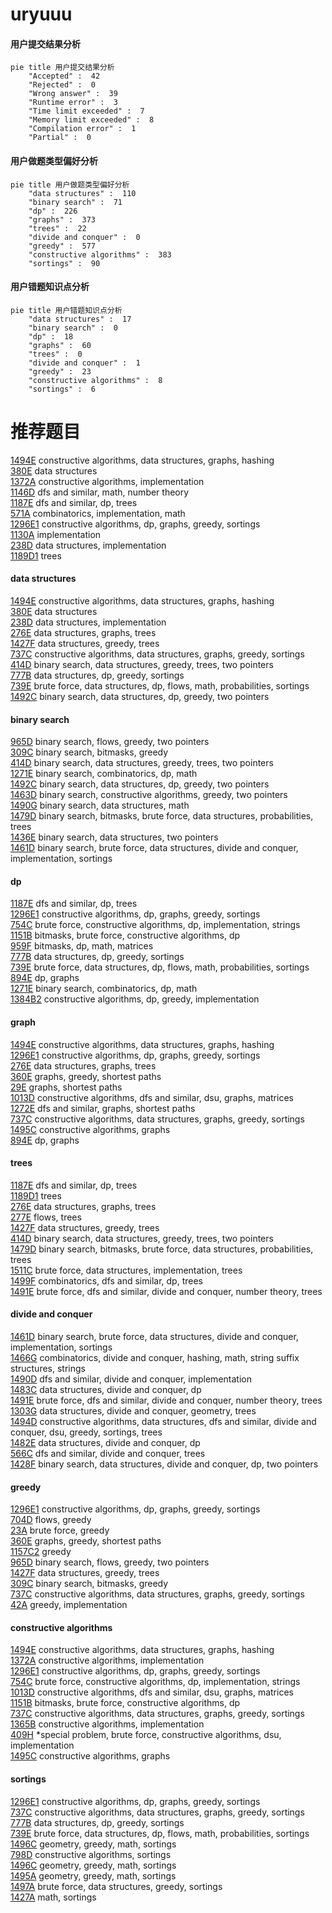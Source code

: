# uryuuu
<!-- tabs:start -->
#### **用户提交结果分析**

```mermaid
pie title 用户提交结果分析
    "Accepted" :  42
    "Rejected" :  0
    "Wrong answer" :  39
    "Runtime error" :  3
    "Time limit exceeded" :  7
    "Memory limit exceeded" :  8
    "Compilation error" :  1
    "Partial" :  0
```
#### **用户做题类型偏好分析**

```mermaid
pie title 用户做题类型偏好分析
    "data structures" :  110
    "binary search" :  71
    "dp" :  226
    "graphs" :  373
    "trees" :  22
    "divide and conquer" :  0
    "greedy" :  577
    "constructive algorithms" :  383
    "sortings" :  90
```
#### **用户错题知识点分析**

```mermaid
pie title 用户错题知识点分析
    "data structures" :  17
    "binary search" :  0
    "dp" :  18
    "graphs" :  60
    "trees" :  0
    "divide and conquer" :  1
    "greedy" :  23
    "constructive algorithms" :  8
    "sortings" :  6
```
<!-- tabs:end -->
# 推荐题目
[1494E](http://codeforces.com/problemset/problem/1494/E)		constructive algorithms,
                        data structures,
                        graphs,
                        hashing		  
[380E](http://codeforces.com/problemset/problem/380/E)		data structures		  
[1372A](http://codeforces.com/problemset/problem/1372/A)		constructive algorithms,
                        implementation		  
[1146D](http://codeforces.com/problemset/problem/1146/D)		dfs and similar,
                        math,
                        number theory		  
[1187E](http://codeforces.com/problemset/problem/1187/E)		dfs and similar,
                        dp,
                        trees		  
[571A](http://codeforces.com/problemset/problem/571/A)		combinatorics,
                        implementation,
                        math		  
[1296E1](http://codeforces.com/problemset/problem/1296/E1)		constructive algorithms,
                        dp,
                        graphs,
                        greedy,
                        sortings		  
[1130A](http://codeforces.com/problemset/problem/1130/A)		implementation		  
[238D](http://codeforces.com/problemset/problem/238/D)		data structures,
                        implementation		  
[1189D1](https://codeforces.com/contest/1189/problem/D1)		trees		  
<!-- tabs:start -->
#### **data structures**
[1494E](http://codeforces.com/problemset/problem/1494/E)		constructive algorithms,
                        data structures,
                        graphs,
                        hashing		  
[380E](http://codeforces.com/problemset/problem/380/E)		data structures		  
[238D](http://codeforces.com/problemset/problem/238/D)		data structures,
                        implementation		  
[276E](http://codeforces.com/problemset/problem/276/E)		data structures,
                        graphs,
                        trees		  
[1427F](http://codeforces.com/problemset/problem/1427/F)		data structures,
                        greedy,
                        trees		  
[737C](https://codeforces.com/contest/737/problem/C)		constructive algorithms,
                        data structures,
                        graphs,
                        greedy,
                        sortings		  
[414D](http://codeforces.com/problemset/problem/414/D)		binary search,
                        data structures,
                        greedy,
                        trees,
                        two pointers		  
[777B](http://codeforces.com/problemset/problem/777/B)		data structures,
                        dp,
                        greedy,
                        sortings		  
[739E](http://codeforces.com/problemset/problem/739/E)		brute force,
                        data structures,
                        dp,
                        flows,
                        math,
                        probabilities,
                        sortings		  
[1492C](http://codeforces.com/problemset/problem/1492/C)		binary search,
                        data structures,
                        dp,
                        greedy,
                        two pointers		  
#### **binary search**
[965D](http://codeforces.com/problemset/problem/965/D)		binary search,
                        flows,
                        greedy,
                        two pointers		  
[309C](http://codeforces.com/problemset/problem/309/C)		binary search,
                        bitmasks,
                        greedy		  
[414D](http://codeforces.com/problemset/problem/414/D)		binary search,
                        data structures,
                        greedy,
                        trees,
                        two pointers		  
[1271E](http://codeforces.com/problemset/problem/1271/E)		binary search,
                        combinatorics,
                        dp,
                        math		  
[1492C](http://codeforces.com/problemset/problem/1492/C)		binary search,
                        data structures,
                        dp,
                        greedy,
                        two pointers		  
[1463D](http://codeforces.com/problemset/problem/1463/D)		binary search,
                        constructive algorithms,
                        greedy,
                        two pointers		  
[1490G](http://codeforces.com/problemset/problem/1490/G)		binary search,
                        data structures,
                        math		  
[1479D](http://codeforces.com/problemset/problem/1479/D)		binary search,
                        bitmasks,
                        brute force,
                        data structures,
                        probabilities,
                        trees		  
[1436E](http://codeforces.com/problemset/problem/1436/E)		binary search,
                        data structures,
                        two pointers		  
[1461D](http://codeforces.com/problemset/problem/1461/D)		binary search,
                        brute force,
                        data structures,
                        divide and conquer,
                        implementation,
                        sortings		  
#### **dp**
[1187E](http://codeforces.com/problemset/problem/1187/E)		dfs and similar,
                        dp,
                        trees		  
[1296E1](http://codeforces.com/problemset/problem/1296/E1)		constructive algorithms,
                        dp,
                        graphs,
                        greedy,
                        sortings		  
[754C](http://codeforces.com/problemset/problem/754/C)		brute force,
                        constructive algorithms,
                        dp,
                        implementation,
                        strings		  
[1151B](http://codeforces.com/problemset/problem/1151/B)		bitmasks,
                        brute force,
                        constructive algorithms,
                        dp		  
[959F](http://codeforces.com/problemset/problem/959/F)		bitmasks,
                        dp,
                        math,
                        matrices		  
[777B](http://codeforces.com/problemset/problem/777/B)		data structures,
                        dp,
                        greedy,
                        sortings		  
[739E](http://codeforces.com/problemset/problem/739/E)		brute force,
                        data structures,
                        dp,
                        flows,
                        math,
                        probabilities,
                        sortings		  
[894E](http://codeforces.com/problemset/problem/894/E)		dp,
                        graphs		  
[1271E](http://codeforces.com/problemset/problem/1271/E)		binary search,
                        combinatorics,
                        dp,
                        math		  
[1384B2](http://codeforces.com/problemset/problem/1384/B2)		constructive algorithms,
                        dp,
                        greedy,
                        implementation		  
#### **graph**
[1494E](http://codeforces.com/problemset/problem/1494/E)		constructive algorithms,
                        data structures,
                        graphs,
                        hashing		  
[1296E1](http://codeforces.com/problemset/problem/1296/E1)		constructive algorithms,
                        dp,
                        graphs,
                        greedy,
                        sortings		  
[276E](http://codeforces.com/problemset/problem/276/E)		data structures,
                        graphs,
                        trees		  
[360E](http://codeforces.com/problemset/problem/360/E)		graphs,
                        greedy,
                        shortest paths		  
[29E](http://codeforces.com/problemset/problem/29/E)		graphs,
                        shortest paths		  
[1013D](https://codeforces.com/contest/1013/problem/D)		constructive algorithms,
                        dfs and similar,
                        dsu,
                        graphs,
                        matrices		  
[1272E](http://codeforces.com/problemset/problem/1272/E)		dfs and similar,
                        graphs,
                        shortest paths		  
[737C](https://codeforces.com/contest/737/problem/C)		constructive algorithms,
                        data structures,
                        graphs,
                        greedy,
                        sortings		  
[1495C](http://codeforces.com/problemset/problem/1495/C)		constructive algorithms,
                        graphs		  
[894E](http://codeforces.com/problemset/problem/894/E)		dp,
                        graphs		  
#### **trees**
[1187E](http://codeforces.com/problemset/problem/1187/E)		dfs and similar,
                        dp,
                        trees		  
[1189D1](https://codeforces.com/contest/1189/problem/D1)		trees		  
[276E](http://codeforces.com/problemset/problem/276/E)		data structures,
                        graphs,
                        trees		  
[277E](http://codeforces.com/problemset/problem/277/E)		flows,
                        trees		  
[1427F](http://codeforces.com/problemset/problem/1427/F)		data structures,
                        greedy,
                        trees		  
[414D](http://codeforces.com/problemset/problem/414/D)		binary search,
                        data structures,
                        greedy,
                        trees,
                        two pointers		  
[1479D](http://codeforces.com/problemset/problem/1479/D)		binary search,
                        bitmasks,
                        brute force,
                        data structures,
                        probabilities,
                        trees		  
[1511C](http://codeforces.com/problemset/problem/1511/C)		brute force,
                        data structures,
                        implementation,
                        trees		  
[1499F](http://codeforces.com/problemset/problem/1499/F)		combinatorics,
                        dfs and similar,
                        dp,
                        trees		  
[1491E](http://codeforces.com/problemset/problem/1491/E)		brute force,
                        dfs and similar,
                        divide and conquer,
                        number theory,
                        trees		  
#### **divide and conquer**
[1461D](http://codeforces.com/problemset/problem/1461/D)		binary search,
                        brute force,
                        data structures,
                        divide and conquer,
                        implementation,
                        sortings		  
[1466G](http://codeforces.com/problemset/problem/1466/G)		combinatorics,
                        divide and conquer,
                        hashing,
                        math,
                        string suffix structures,
                        strings		  
[1490D](http://codeforces.com/problemset/problem/1490/D)		dfs and similar,
                        divide and conquer,
                        implementation		  
[1483C](https://codeforces.com/contest/1483/problem/C)		data structures,
                        divide and conquer,
                        dp		  
[1491E](http://codeforces.com/problemset/problem/1491/E)		brute force,
                        dfs and similar,
                        divide and conquer,
                        number theory,
                        trees		  
[1303G](http://codeforces.com/problemset/problem/1303/G)		data structures,
                        divide and conquer,
                        geometry,
                        trees		  
[1494D](http://codeforces.com/problemset/problem/1494/D)		constructive algorithms,
                        data structures,
                        dfs and similar,
                        divide and conquer,
                        dsu,
                        greedy,
                        sortings,
                        trees		  
[1482E](http://codeforces.com/problemset/problem/1482/E)		data structures,
                        divide and conquer,
                        dp		  
[566C](http://codeforces.com/problemset/problem/566/C)		dfs and similar,
                        divide and conquer,
                        trees		  
[1428F](http://codeforces.com/problemset/problem/1428/F)		binary search,
                        data structures,
                        divide and conquer,
                        dp,
                        two pointers		  
#### **greedy**
[1296E1](http://codeforces.com/problemset/problem/1296/E1)		constructive algorithms,
                        dp,
                        graphs,
                        greedy,
                        sortings		  
[704D](http://codeforces.com/problemset/problem/704/D)		flows,
                        greedy		  
[23A](http://codeforces.com/problemset/problem/23/A)		brute force,
                        greedy		  
[360E](http://codeforces.com/problemset/problem/360/E)		graphs,
                        greedy,
                        shortest paths		  
[1157C2](http://codeforces.com/problemset/problem/1157/C2)		greedy		  
[965D](http://codeforces.com/problemset/problem/965/D)		binary search,
                        flows,
                        greedy,
                        two pointers		  
[1427F](http://codeforces.com/problemset/problem/1427/F)		data structures,
                        greedy,
                        trees		  
[309C](http://codeforces.com/problemset/problem/309/C)		binary search,
                        bitmasks,
                        greedy		  
[737C](https://codeforces.com/contest/737/problem/C)		constructive algorithms,
                        data structures,
                        graphs,
                        greedy,
                        sortings		  
[42A](http://codeforces.com/problemset/problem/42/A)		greedy,
                        implementation		  
#### **constructive algorithms**
[1494E](http://codeforces.com/problemset/problem/1494/E)		constructive algorithms,
                        data structures,
                        graphs,
                        hashing		  
[1372A](http://codeforces.com/problemset/problem/1372/A)		constructive algorithms,
                        implementation		  
[1296E1](http://codeforces.com/problemset/problem/1296/E1)		constructive algorithms,
                        dp,
                        graphs,
                        greedy,
                        sortings		  
[754C](http://codeforces.com/problemset/problem/754/C)		brute force,
                        constructive algorithms,
                        dp,
                        implementation,
                        strings		  
[1013D](https://codeforces.com/contest/1013/problem/D)		constructive algorithms,
                        dfs and similar,
                        dsu,
                        graphs,
                        matrices		  
[1151B](http://codeforces.com/problemset/problem/1151/B)		bitmasks,
                        brute force,
                        constructive algorithms,
                        dp		  
[737C](https://codeforces.com/contest/737/problem/C)		constructive algorithms,
                        data structures,
                        graphs,
                        greedy,
                        sortings		  
[1365B](http://codeforces.com/problemset/problem/1365/B)		constructive algorithms,
                        implementation		  
[409H](http://codeforces.com/problemset/problem/409/H)		*special problem,
                        brute force,
                        constructive algorithms,
                        dsu,
                        implementation		  
[1495C](http://codeforces.com/problemset/problem/1495/C)		constructive algorithms,
                        graphs		  
#### **sortings**
[1296E1](http://codeforces.com/problemset/problem/1296/E1)		constructive algorithms,
                        dp,
                        graphs,
                        greedy,
                        sortings		  
[737C](https://codeforces.com/contest/737/problem/C)		constructive algorithms,
                        data structures,
                        graphs,
                        greedy,
                        sortings		  
[777B](http://codeforces.com/problemset/problem/777/B)		data structures,
                        dp,
                        greedy,
                        sortings		  
[739E](http://codeforces.com/problemset/problem/739/E)		brute force,
                        data structures,
                        dp,
                        flows,
                        math,
                        probabilities,
                        sortings		  
[1496C](https://codeforces.com/contest/1496/problem/C)		geometry,
                        greedy,
                        math,
                        sortings		  
[798D](http://codeforces.com/problemset/problem/798/D)		constructive algorithms,
                        sortings		  
[1496C](https://codeforces.com/contest/1496/problem/C)		geometry,
                        greedy,
                        math,
                        sortings		  
[1495A](http://codeforces.com/problemset/problem/1495/A)		geometry,
                        greedy,
                        math,
                        sortings		  
[1497A](http://codeforces.com/problemset/problem/1497/A)		brute force,
                        data structures,
                        greedy,
                        sortings		  
[1427A](http://codeforces.com/problemset/problem/1427/A)		math,
                        sortings		  
<!-- tabs:end -->
